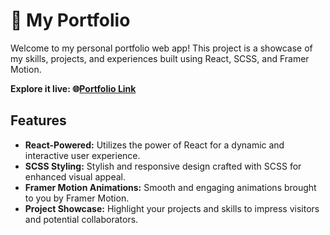 # 🚀 My Portfolio

Welcome to my personal portfolio web app! This project is a showcase of my skills, projects, and experiences built using React, SCSS, and Framer Motion.

**Explore it live: 🌐[Portfolio Link](https://himanshukapoor.vercel.app/)**

## Features
- **React-Powered:** Utilizes the power of React for a dynamic and interactive user experience.
- **SCSS Styling:** Stylish and responsive design crafted with SCSS for enhanced visual appeal.
- **Framer Motion Animations:** Smooth and engaging animations brought to you by Framer Motion.
- **Project Showcase:** Highlight your projects and skills to impress visitors and potential collaborators.
